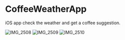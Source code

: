# CoffeeWeatherApp
iOS app check the weather and get a coffee suggestion.

![IMG_2508](https://user-images.githubusercontent.com/48647688/77824835-c27d7b00-7105-11ea-83f0-f7dc34bef49e.png)
![IMG_2509](https://user-images.githubusercontent.com/48647688/77824840-c8735c00-7105-11ea-97b3-afe58f58e4cd.png)
![IMG_2510](https://user-images.githubusercontent.com/48647688/77824842-cad5b600-7105-11ea-89c2-378ca705dfa4.png)

